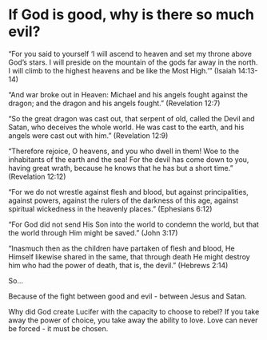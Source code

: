 If God is good, why is there so much evil?
==========================================

“For you said to yourself ‘I will ascend to heaven and set my throne above God’s stars. I will preside on the mountain of the gods far away in the north. I will climb to the highest heavens and be like the Most High.’” (Isaiah 14:13-14)

“And war broke out in Heaven: Michael and his angels fought against the dragon; and the dragon and his angels fought.” (Revelation 12:7)

“So the great dragon was cast out, that serpent of old, called the Devil and Satan, who deceives the whole world. He was cast to the earth, and his angels were cast out with him.” (Revelation 12:9)

“Therefore rejoice, O heavens, and you who dwell in them! Woe to the inhabitants of the earth and the sea! For the devil has come down to you, having great wrath, because he knows that he has but a short time.” (Revelation 12:12)

“For we do not wrestle against flesh and blood, but against principalities, against powers, against the rulers of the darkness of this age, against spiritual wickedness in the heavenly places.” (Ephesians 6:12)

“For God did not send His Son into the world to condemn the world, but that the world through Him might be saved.” (John 3:17)

“Inasmuch then as the children have partaken of flesh and blood, He Himself likewise shared in the same, that through death He might destroy him who had the power of death, that is, the devil.” (Hebrews 2:14)

So...

Because of the fight between good and evil - between Jesus and Satan.

Why did God create Lucifer with the capacity to choose to rebel? If you take away the power of choice, you take away the ability to love. Love can never be forced - it must be chosen.

<!--
References:
04-D-Why So Much Suffering.pdf
-->

